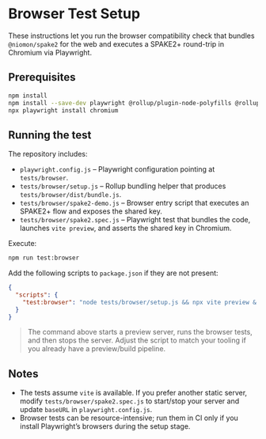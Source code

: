 # Browser Test Setup

These instructions let you run the browser compatibility check that bundles `@niomon/spake2` for the web and executes a SPAKE2+ round-trip in Chromium via Playwright.

## Prerequisites

```bash
npm install
npm install --save-dev playwright @rollup/plugin-node-polyfills @rollup/plugin-node-resolve @rollup/plugin-commonjs vite
npx playwright install chromium
```

## Running the test

The repository includes:

- `playwright.config.js` – Playwright configuration pointing at `tests/browser`.
- `tests/browser/setup.js` – Rollup bundling helper that produces `tests/browser/dist/bundle.js`.
- `tests/browser/spake2-demo.js` – Browser entry script that executes an SPAKE2+ flow and exposes the shared key.
- `tests/browser/spake2.spec.js` – Playwright test that bundles the code, launches `vite preview`, and asserts the shared key in Chromium.

Execute:

```bash
npm run test:browser
```

Add the following scripts to `package.json` if they are not present:

```json
{
  "scripts": {
    "test:browser": "node tests/browser/setup.js && npx vite preview & npx playwright test --config=playwright.config.js"
  }
}
```

> The command above starts a preview server, runs the browser tests, and then stops the server. Adjust the script to match your tooling if you already have a preview/build pipeline.

## Notes

- The tests assume `vite` is available. If you prefer another static server, modify `tests/browser/spake2.spec.js` to start/stop your server and update `baseURL` in `playwright.config.js`.
- Browser tests can be resource-intensive; run them in CI only if you install Playwright’s browsers during the setup stage.
